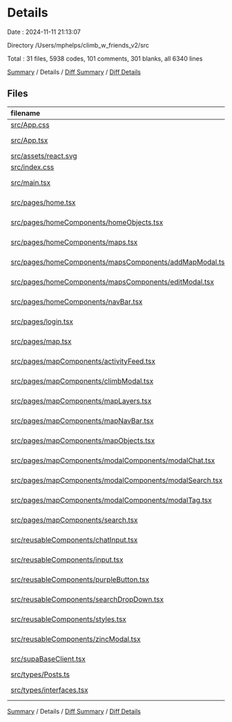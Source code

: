 # Details

Date : 2024-11-11 21:13:07

Directory /Users/mphelps/climb_w_friends_v2/src

Total : 31 files,  5938 codes, 101 comments, 301 blanks, all 6340 lines

[Summary](results.md) / Details / [Diff Summary](diff.md) / [Diff Details](diff-details.md)

## Files
| filename | language | code | comment | blank | total |
| :--- | :--- | ---: | ---: | ---: | ---: |
| [src/App.css](/src/App.css) | CSS | 37 | 0 | 6 | 43 |
| [src/App.tsx](/src/App.tsx) | TypeScript JSX | 9 | 32 | 4 | 45 |
| [src/assets/react.svg](/src/assets/react.svg) | XML | 1 | 0 | 0 | 1 |
| [src/index.css](/src/index.css) | CSS | 64 | 0 | 9 | 73 |
| [src/main.tsx](/src/main.tsx) | TypeScript JSX | 21 | 1 | 3 | 25 |
| [src/pages/home.tsx](/src/pages/home.tsx) | TypeScript JSX | 11 | 0 | 1 | 12 |
| [src/pages/homeComponents/homeObjects.tsx](/src/pages/homeComponents/homeObjects.tsx) | TypeScript JSX | 377 | 0 | 2 | 379 |
| [src/pages/homeComponents/maps.tsx](/src/pages/homeComponents/maps.tsx) | TypeScript JSX | 109 | 0 | 10 | 119 |
| [src/pages/homeComponents/mapsComponents/addMapModal.tsx](/src/pages/homeComponents/mapsComponents/addMapModal.tsx) | TypeScript JSX | 76 | 1 | 5 | 82 |
| [src/pages/homeComponents/mapsComponents/editModal.tsx](/src/pages/homeComponents/mapsComponents/editModal.tsx) | TypeScript JSX | 222 | 0 | 16 | 238 |
| [src/pages/homeComponents/navBar.tsx](/src/pages/homeComponents/navBar.tsx) | TypeScript JSX | 30 | 0 | 4 | 34 |
| [src/pages/login.tsx](/src/pages/login.tsx) | TypeScript JSX | 81 | 10 | 13 | 104 |
| [src/pages/map.tsx](/src/pages/map.tsx) | TypeScript JSX | 160 | 4 | 43 | 207 |
| [src/pages/mapComponents/activityFeed.tsx](/src/pages/mapComponents/activityFeed.tsx) | TypeScript JSX | 59 | 1 | 9 | 69 |
| [src/pages/mapComponents/climbModal.tsx](/src/pages/mapComponents/climbModal.tsx) | TypeScript JSX | 141 | 1 | 11 | 153 |
| [src/pages/mapComponents/mapLayers.tsx](/src/pages/mapComponents/mapLayers.tsx) | TypeScript JSX | 297 | 45 | 28 | 370 |
| [src/pages/mapComponents/mapNavBar.tsx](/src/pages/mapComponents/mapNavBar.tsx) | TypeScript JSX | 63 | 0 | 7 | 70 |
| [src/pages/mapComponents/mapObjects.tsx](/src/pages/mapComponents/mapObjects.tsx) | TypeScript JSX | 3,129 | 0 | 7 | 3,136 |
| [src/pages/mapComponents/modalComponents/modalChat.tsx](/src/pages/mapComponents/modalComponents/modalChat.tsx) | TypeScript JSX | 94 | 0 | 8 | 102 |
| [src/pages/mapComponents/modalComponents/modalSearch.tsx](/src/pages/mapComponents/modalComponents/modalSearch.tsx) | TypeScript JSX | 99 | 1 | 12 | 112 |
| [src/pages/mapComponents/modalComponents/modalTag.tsx](/src/pages/mapComponents/modalComponents/modalTag.tsx) | TypeScript JSX | 67 | 2 | 21 | 90 |
| [src/pages/mapComponents/search.tsx](/src/pages/mapComponents/search.tsx) | TypeScript JSX | 231 | 0 | 20 | 251 |
| [src/reusableComponents/chatInput.tsx](/src/reusableComponents/chatInput.tsx) | TypeScript JSX | 34 | 0 | 4 | 38 |
| [src/reusableComponents/input.tsx](/src/reusableComponents/input.tsx) | TypeScript JSX | 38 | 0 | 8 | 46 |
| [src/reusableComponents/purpleButton.tsx](/src/reusableComponents/purpleButton.tsx) | TypeScript JSX | 18 | 0 | 1 | 19 |
| [src/reusableComponents/searchDropDown.tsx](/src/reusableComponents/searchDropDown.tsx) | TypeScript JSX | 44 | 0 | 6 | 50 |
| [src/reusableComponents/styles.tsx](/src/reusableComponents/styles.tsx) | TypeScript JSX | 286 | 0 | 19 | 305 |
| [src/reusableComponents/zincModal.tsx](/src/reusableComponents/zincModal.tsx) | TypeScript JSX | 42 | 2 | 5 | 49 |
| [src/supaBaseClient.tsx](/src/supaBaseClient.tsx) | TypeScript JSX | 45 | 1 | 12 | 58 |
| [src/types/Posts.ts](/src/types/Posts.ts) | TypeScript | 5 | 0 | 1 | 6 |
| [src/types/interfaces.tsx](/src/types/interfaces.tsx) | TypeScript JSX | 48 | 0 | 6 | 54 |

[Summary](results.md) / Details / [Diff Summary](diff.md) / [Diff Details](diff-details.md)